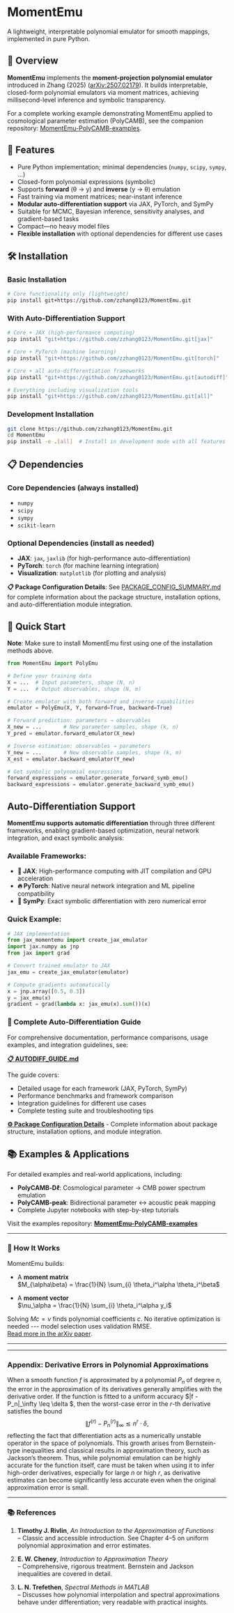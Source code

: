 # MomentEmu

A lightweight, interpretable polynomial emulator for smooth mappings, implemented in pure Python.


## 📖 Overview

**MomentEmu** implements the **moment-projection polynomial emulator** introduced in Zhang (2025) ([arXiv:2507.02179](https://arxiv.org/abs/2507.02179)).
It builds interpretable, closed-form polynomial emulators via moment matrices, achieving millisecond-level inference and symbolic transparency.

For a complete working example demonstrating MomentEmu applied to cosmological parameter estimation (PolyCAMB), see the companion repository: [MomentEmu-PolyCAMB-examples](https://github.com/zzhang0123/MomentEmu-PolyCAMB-examples).

## 🚀 Features

- Pure Python implementation; minimal dependencies (`numpy`, `scipy`, `sympy`, ...)
- Closed-form polynomial expressions (symbolic)
- Supports **forward** (θ → y) and **inverse** (y → θ) emulation
- Fast training via moment matrices; near-instant inference
- **Modular auto-differentiation support** via JAX, PyTorch, and SymPy
- Suitable for MCMC, Bayesian inference, sensitivity analyses, and gradient-based tasks
- Compact—no heavy model files
- **Flexible installation** with optional dependencies for different use cases

## 🛠️ Installation

### Basic Installation
```bash
# Core functionality only (lightweight)
pip install git+https://github.com/zzhang0123/MomentEmu.git
```

### With Auto-Differentiation Support
```bash
# Core + JAX (high-performance computing)
pip install "git+https://github.com/zzhang0123/MomentEmu.git[jax]"

# Core + PyTorch (machine learning)
pip install "git+https://github.com/zzhang0123/MomentEmu.git[torch]"

# Core + all auto-differentiation frameworks
pip install "git+https://github.com/zzhang0123/MomentEmu.git[autodiff]"

# Everything including visualization tools
pip install "git+https://github.com/zzhang0123/MomentEmu.git[all]"
```

### Development Installation
```bash
git clone https://github.com/zzhang0123/MomentEmu.git
cd MomentEmu
pip install -e .[all]  # Install in development mode with all features
```

## 📋 Dependencies

### Core Dependencies (always installed)
- `numpy`
- `scipy` 
- `sympy`
- `scikit-learn`

### Optional Dependencies (install as needed)
- **JAX**: `jax`, `jaxlib` (for high-performance auto-differentiation)
- **PyTorch**: `torch` (for machine learning integration)  
- **Visualization**: `matplotlib` (for plotting and analysis)

**📋 Package Configuration Details**: See [PACKAGE_CONFIG_SUMMARY.md](PACKAGE_CONFIG_SUMMARY.md) for complete information about the package structure, installation options, and auto-differentiation module integration.

## 🧪 Quick Start

**Note**: Make sure to install MomentEmu first using one of the installation methods above.

```python
from MomentEmu import PolyEmu

# Define your training data
X = ...  # Input parameters, shape (N, n)
Y = ...  # Output observables, shape (N, m)

# Create emulator with both forward and inverse capabilities
emulator = PolyEmu(X, Y, forward=True, backward=True)

# Forward prediction: parameters → observables
X_new = ...       # New parameter samples, shape (k, n)
Y_pred = emulator.forward_emulator(X_new)

# Inverse estimation: observables → parameters  
Y_new = ...       # New observable samples, shape (k, m)
X_est = emulator.backward_emulator(Y_new)

# Get symbolic polynomial expressions
forward_expressions = emulator.generate_forward_symb_emu()
backward_expressions = emulator.generate_backward_symb_emu()
```

## Auto-Differentiation Support

**MomentEmu supports automatic differentiation** through three different frameworks, enabling gradient-based optimization, neural network integration, and exact symbolic analysis:

### Available Frameworks:
- **🚀 JAX**: High-performance computing with JIT compilation and GPU acceleration
- **🔥 PyTorch**: Native neural network integration and ML pipeline compatibility  
- **🔢 SymPy**: Exact symbolic differentiation with zero numerical error

### Quick Example:
```python
# JAX implementation
from jax_momentemu import create_jax_emulator
import jax.numpy as jnp
from jax import grad

# Convert trained emulator to JAX
jax_emu = create_jax_emulator(emulator)

# Compute gradients automatically
x = jnp.array([0.5, 0.3])
y = jax_emu(x)
gradient = grad(lambda x: jax_emu(x).sum())(x)
```

### 📖 Complete Auto-Differentiation Guide
For comprehensive documentation, performance comparisons, usage examples, and integration guidelines, see:

**[📋 AUTODIFF_GUIDE.md](AUTODIFF_GUIDE.md)**

The guide covers:
- Detailed usage for each framework (JAX, PyTorch, SymPy)
- Performance benchmarks and framework comparison
- Integration guidelines for different use cases
- Complete testing suite and troubleshooting tips

**[⚙️ Package Configuration Details](PACKAGE_CONFIG_SUMMARY.md)** - Complete information about package structure, installation options, and module integration.

## 📚 Examples & Applications

For detailed examples and real-world applications, including:
- **PolyCAMB‑Dℓ**: Cosmological parameter → CMB power spectrum emulation
- **PolyCAMB‑peak**: Bidirectional parameter ↔ acoustic peak mapping
- Complete Jupyter notebooks with step-by-step tutorials

Visit the examples repository: **[MomentEmu-PolyCAMB-examples](https://github.com/zzhang0123/MomentEmu-PolyCAMB-examples)**

---

### 🧠 How It Works

MomentEmu builds:

- A **moment matrix**  
  $M_{\alpha\beta} = \frac{1}{N} \sum_{i} \theta_i^\alpha \theta_i^\beta$

- A **moment vector**  
  $\nu_\alpha = \frac{1}{N} \sum_{i} \theta_i^\alpha y_i$

Solving $M c = \nu$ finds polynomial coefficients $c$. No iterative optimization is needed --- model selection uses validation RMSE.  
[Read more in the arXiv paper](https://arxiv.org/abs/2507.02179). 


---
---

### Appendix: Derivative Errors in Polynomial Approximations

When a smooth function $f$ is approximated by a polynomial $P_n$ of degree $n$, the error in the approximation of its derivatives generally amplifies with the derivative order. If the function is fitted to a uniform accuracy $\|f - P_n\|_\infty \leq \delta $, then the worst-case error in the $r$-th derivative satisfies the bound
$$
\|f^{(r)} - P_n^{(r)}\|_\infty \lesssim n^r \cdot \delta,
$$
reflecting the fact that differentiation acts as a numerically unstable operator in the space of polynomials. This growth arises from Bernstein-type inequalities and classical results in approximation theory, such as Jackson’s theorem. Thus, while polynomial emulation can be highly accurate for the function itself, care must be taken when using it to infer high-order derivatives, especially for large $n$ or high $r$, as derivative estimates can become significantly less accurate even when the original approximation error is small.

---

### 📚 References

1. **Timothy J. Rivlin**, *An Introduction to the Approximation of Functions*  
   – Classic and accessible introduction. See Chapter 4–5 on uniform polynomial approximation and error estimates.

2. **E. W. Cheney**, *Introduction to Approximation Theory*  
   – Comprehensive, rigorous treatment. Bernstein and Jackson inequalities are covered in detail.

3. **L. N. Trefethen**, *Spectral Methods in MATLAB*  
   – Discusses how polynomial interpolation and spectral approximations behave under differentiation; very readable with practical insights.


